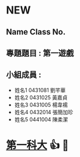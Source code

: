 # NEW

## Name Class No.

## 專題題目 : 第一遊戲

## 小組成員 : 

* 姓名1 0431081 劉芊華
* 姓名2 0431025 黃嘉貞
* 姓名3 0431005 楊韋襦
* 姓名4 0432014 張簡加珍
* 姓名5 0441004 陳柔潔

# [第一科大](http://www.nkfust.edu.tw/bin/home.php) :+1: :pig:
